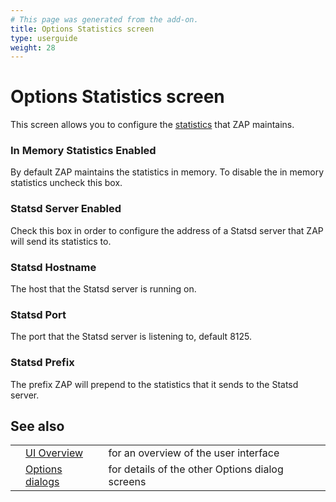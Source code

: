 ```yaml
---
# This page was generated from the add-on.
title: Options Statistics screen
type: userguide
weight: 28
---
```


# Options Statistics screen

This screen allows you to configure the [statistics](/docs/desktop/start/features/stats/)
that ZAP maintains.

### In Memory Statistics Enabled

By default ZAP maintains the statistics in memory. To disable the in memory statistics uncheck this box.

### Statsd Server Enabled

Check this box in order to configure the address of a Statsd server that ZAP will send its statistics to.

### Statsd Hostname

The host that the Statsd server is running on.

### Statsd Port

The port that the Statsd server is listening to, default 8125.

### Statsd Prefix

The prefix ZAP will prepend to the statistics that it sends to the Statsd server.

## See also

|     |                                                      |                                                 |
| --- | ---------------------------------------------------- | ----------------------------------------------- |
|     | [UI Overview](/docs/desktop/ui/)                     | for an overview of the user interface           |
|     | [Options dialogs](/docs/desktop/ui/dialogs/options/) | for details of the other Options dialog screens |
